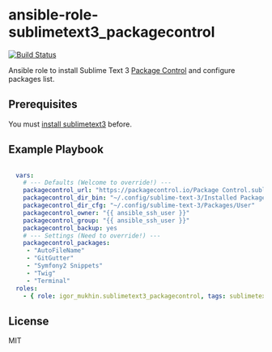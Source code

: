 # ansible-role-sublimetext3_packagecontrol
[![Build Status](https://travis-ci.org/cmprescott/ansible-role-sublimetext3_packagecontrol.svg?branch=feature/IntegrationTest)](https://travis-ci.org/cmprescott/ansible-role-sublimetext3_packagecontrol)

Ansible role to install Sublime Text 3 [Package Control](https://packagecontrol.io/) and configure packages list.

## Prerequisites

You must [install sublimetext3](https://galaxy.ansible.com/list#/roles/3070) before.

## Example Playbook

```yml

  vars:
    # --- Defaults (Welcome to override!) ---
    packagecontrol_url: "https://packagecontrol.io/Package Control.sublime-package"
    packagecontrol_dir_bin: "~/.config/sublime-text-3/Installed Packages"
    packagecontrol_dir_cfg: "~/.config/sublime-text-3/Packages/User"    
    packagecontrol_owner: "{{ ansible_ssh_user }}"
    packagecontrol_group: "{{ ansible_ssh_user }}"
    packagecontrol_backup: yes
    # --- Settings (Need to override!) ---
    packagecontrol_packages:
     - "AutoFileName"
     - "GitGutter"
     - "Symfony2 Snippets"
     - "Twig"
     - "Terminal"
  roles:
    - { role: igor_mukhin.sublimetext3_packagecontrol, tags: sublimetext3 }

```

## License

MIT
